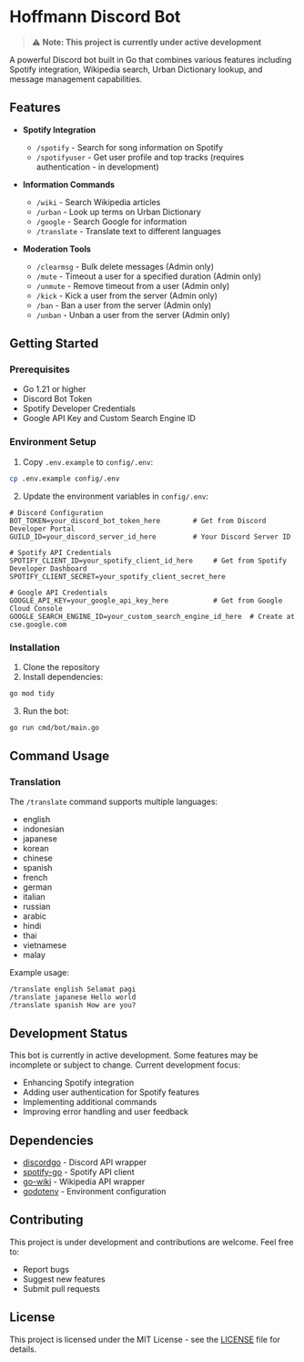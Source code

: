 # Hoffmann Discord Bot

> ⚠️ **Note: This project is currently under active development**

A powerful Discord bot built in Go that combines various features including Spotify integration, Wikipedia search, Urban Dictionary lookup, and message management capabilities.

## Features

- **Spotify Integration**
  - `/spotify` - Search for song information on Spotify
  - `/spotifyuser` - Get user profile and top tracks (requires authentication - in development)

- **Information Commands**
  - `/wiki` - Search Wikipedia articles
  - `/urban` - Look up terms on Urban Dictionary
  - `/google` - Search Google for information
  - `/translate` - Translate text to different languages

- **Moderation Tools**
  - `/clearmsg` - Bulk delete messages (Admin only)
  - `/mute` - Timeout a user for a specified duration (Admin only)
  - `/unmute` - Remove timeout from a user (Admin only)
  - `/kick` - Kick a user from the server (Admin only)
  - `/ban` - Ban a user from the server (Admin only)
  - `/unban` - Unban a user from the server (Admin only)

## Getting Started

### Prerequisites
- Go 1.21 or higher
- Discord Bot Token
- Spotify Developer Credentials
- Google API Key and Custom Search Engine ID

### Environment Setup
1. Copy `.env.example` to `config/.env`:
```bash
cp .env.example config/.env
```

2. Update the environment variables in `config/.env`:
```env
# Discord Configuration
BOT_TOKEN=your_discord_bot_token_here        # Get from Discord Developer Portal
GUILD_ID=your_discord_server_id_here         # Your Discord Server ID

# Spotify API Credentials
SPOTIFY_CLIENT_ID=your_spotify_client_id_here     # Get from Spotify Developer Dashboard
SPOTIFY_CLIENT_SECRET=your_spotify_client_secret_here

# Google API Credentials
GOOGLE_API_KEY=your_google_api_key_here           # Get from Google Cloud Console
GOOGLE_SEARCH_ENGINE_ID=your_custom_search_engine_id_here  # Create at cse.google.com
```

### Installation
1. Clone the repository
2. Install dependencies:
```bash
go mod tidy
```
3. Run the bot:
```bash
go run cmd/bot/main.go
```

## Command Usage

### Translation
The `/translate` command supports multiple languages:
- english
- indonesian
- japanese
- korean
- chinese
- spanish
- french
- german
- italian
- russian
- arabic
- hindi
- thai
- vietnamese
- malay

Example usage:
```
/translate english Selamat pagi
/translate japanese Hello world
/translate spanish How are you?
```

## Development Status

This bot is currently in active development. Some features may be incomplete or subject to change. Current development focus:
- Enhancing Spotify integration
- Adding user authentication for Spotify features
- Implementing additional commands
- Improving error handling and user feedback

## Dependencies

- [discordgo](https://github.com/bwmarrin/discordgo) - Discord API wrapper
- [spotify-go](https://github.com/zmb3/spotify) - Spotify API client
- [go-wiki](https://github.com/trietmn/go-wiki) - Wikipedia API wrapper
- [godotenv](https://github.com/joho/godotenv) - Environment configuration

## Contributing

This project is under development and contributions are welcome. Feel free to:
- Report bugs
- Suggest new features
- Submit pull requests

## License

This project is licensed under the MIT License - see the [LICENSE](LICENSE) file for details.

